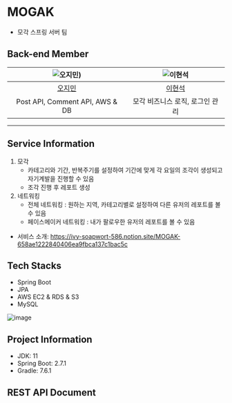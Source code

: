 # MOGAK
- 모각 스프링 서버 팀

## Back-end Member
|![오지민](https://avatars.githubusercontent.com/u/27052233?v=4))|![이현석](https://avatars.githubusercontent.com/u/110045522?v=4)|
|:---:|:---:|
| [오지민](https://github.com/Ojimin) | [이현석](https://github.com/Hyunstone) |
| Post API, Comment API, AWS & DB | 모각 비즈니스 로직, 로그인 관리 |

---

## Service Information
1. 모각
   - 카테고리와 기간, 반복주기를 설정하여 기간에 맞게 각 요일의 조각이 생성되고 자기계발을 진행할 수 있음
   - 조각 진행 후 레포트 생성
2. 네트워킹
   - 전체 네트워킹 : 원하는 지역, 카테고리별로 설정하여 다른 유저의 레포트를 볼 수 있음
   - 페이스메이커 네트워킹 : 내가 팔로우한 유저의 레포트를 볼 수 있음
+ 서비스 소개: https://ivy-soapwort-586.notion.site/MOGAK-658ae1222840406ea9fbca137c1bac5c


## Tech Stacks
- Spring Boot
- JPA
- AWS EC2 & RDS & S3
- MySQL

![image](https://github.com/Team-MOGAK/MOGAK_Spring/assets/27052233/d23cf2c1-5cbf-43da-93a2-f5a01728561e)


## Project Information
- JDK: 11
- Spring Boot: 2.7.1
- Gradle: 7.6.1

## REST API Document

